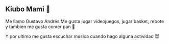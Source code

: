 ## Kiubo Mami 🥵
Me llamo Gustavo Andrés
Me gusta jugar videojuegos, jugar basket, rebote y tambien me gusta comer pan 🤑

Y por ultimo me gusta escuchar musica cuando hago alguna actividad 😈 
